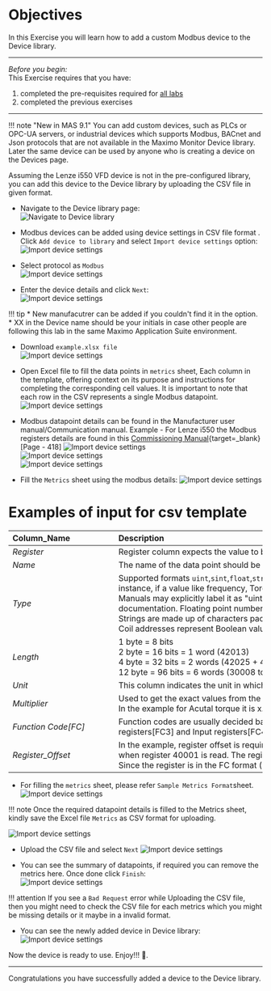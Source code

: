 # Objectives
In this Exercise you will learn how to add a custom Modbus device to the Device library.

---
*Before you begin:*  
This Exercise requires that you have:

1. completed the pre-requisites required for [all labs](prereqs.md)
2. completed the previous exercises

---

!!! note "New in MAS 9.1"
    You can add custom devices, such as PLCs or OPC-UA servers, or industrial devices which supports Modbus, BACnet and Json protocols that are not available in the Maximo Monitor Device library. Later the same device can be used by anyone who is creating a device on the Devices page. </br>

Assuming the Lenze i550 VFD device is not in the pre-configured library, you can add this device to the Device library by uploading the CSV file in given format.</br>

- Navigate to the Device library page:</br>
![Navigate to Device library](img/device_library_01.png)</br>

- Modbus devices can be added using device settings in CSV file format .</br>
Click `Add device to library` and select `Import device settings` option:</br>
![Import device settings](img/device_library_02.png)</br>

- Select protocol as `Modbus` </br>
![Import device settings](img/device_library_03.png)</br>

- Enter the device details and click `Next`:</br>
![Import device settings](img/device_library_04.png)</br>

!!! tip
    * New manufacutrer can be added if you couldn't find it in the option.
    * XX in the Device name should be your initials in case other people are following this lab in the same Maximo Application Suite environment.

- Download `example.xlsx file`</br>
![Import device settings](img/device_library_05.png)</br>

- Open Excel file to fill the data points in `metrics` sheet, Each column in the template, offering context on its purpose and instructions for completing the corresponding cell values. It is important to note that each row in the CSV represents a single Modbus datapoint.
![Import device settings](img/device_library_06.png)</br>

- Modbus datapoint details can be found in the Manufacturer user manual/Communication manual. Example - For Lenze i550 the Modbus registers details are found in this [Commissioning Manual](https://www.lenze.com/product-information/PCS04-0000-0107-0/?contextType=PcsIdList&activeService=docFinder&documentId=OBJ_DOKU-0000000019-EN-015){target=_blank} [Page - 418]
![Import device settings](img/device_library_07.png)</br>
![Import device settings](img/device_library_08.png)</br>
![Import device settings](img/device_library_09.png)</br>

- Fill the `Metrics` sheet using the modbus details:
![Import device settings](img/device_library_10.png)</br>

# Examples of input for csv template 

| Column_Name&emsp;&emsp;&emsp;&emsp;&emsp;| Description&emsp;&emsp;&emsp;&emsp;&emsp;&emsp;&emsp;&emsp;&emsp;&emsp;&emsp;&emsp;&emsp;&emsp;&emsp;&emsp;&emsp;&emsp;&emsp;&emsp;&emsp;&emsp;&emsp;&emsp;&emsp;&emsp;&emsp;&emsp;&emsp;&emsp;&emsp;&emsp;&emsp;&emsp;&emsp;&emsp;&emsp;&emsp;&emsp;&emsp;&emsp;&emsp;&emsp;&emsp;&emsp;&emsp;&emsp;&emsp;&emsp;&emsp;&emsp;&emsp;&emsp;&emsp;&emsp;&emsp;&emsp;&emsp;&emsp;&emsp;&emsp;&emsp;&emsp;&emsp;&emsp;&emsp;&emsp;&emsp;&emsp;&emsp;&emsp;&emsp;&emsp;&emsp;&emsp;&emsp;&emsp;|
|----------------------------------------------------------------|------------------------------------------------------------------------------------|
| <i>Register</i> | Register column expects the value to be always in decimal (base-10)and not in Hexadecimal. Actual Torque - `42013`|
| <i>Name</i> | The name of the data point should be added in this column. The value will be used in Monitor as the related metric name. `Actual Torque` |
| <i>Type</i>   |Supported formats `uint`,`sint`,`float`,`string` and `bool`. The data type of a datapoint is determined by the physical property it represents and the range of values expected. For instance, if a value like frequency, Torque never goes negative, it's categorized as an unsigned integer (uint).</br> Manuals may explicitly label it as "uint". If the data can include negative values, it's treated as a signed integer (int or sint), and is often directly mentioned in the documentation. Floating point numbers (float) are typically specified as such in the manual and are used for properties requiring decimal precision.</br> Strings are made up of characters packed in 16-bit unsigned integers, and may be referred to as "ascii" or "char" in device documentation.</br> Coil addresses represent Boolean values, storing simple binary data (0 or 1). |
| <i>Length</i>     | 1 byte = 8 bits </br> 2 byte = 16 bits = 1 word (42013) </br> 4 byte = 32 bits = 2 words (42025 + 42026) </br> 12 byte = 96 bits = 6 words (30008 to 30013) |
| <i>Unit</i>     | This column indicates the unit in which the data is reported for a specific datapoint. This is an optional parameter as not all datapoints require a unit. |
| <i>Multiplier</i>     |Used to get the exact values from the raw values </br> In the example for Acutal torque it is x.x % as defined, so the multiplier is `0.1`. Not applicable for float, string, bool data types. |
| <i>Function Code[FC]</i>     |Function codes are usually decided based on the starting number of register number (old Modicon notation). In the example, 4xxxx and 3xxxx registers mean Holding registers[FC3] and Input registers[FC4] respectively. |
| <i>Register_Offset</i>     |In the example, register offset is required the address 0 is used in the frame.</br> when register 40001 is read. The register offset is the amount that needs to be added to the Register address to obtain the real Modbus Decimal address.</br> Since the register is in the FC format (i.e. 42013), we have added -40001 offset. If the register address was 4097, offset would need to be just -1 |


- For filling the `metrics` sheet, please refer `Sample Metrics Format`sheet.
![Import device settings](img/device_library_11.png)</br>

!!! note
    Once the required datapoint details is filled to the Metrics sheet, kindly save the Excel file `Metrics` as CSV format for uploading. </br>

![Import device settings](img/device_library_11_1.png)</br>

- Upload the CSV file and select `Next`
![Import device settings](img/device_library_12.png)</br>

- You can see the summary of datapoints, if required you can remove the metrics here. Once done click `Finish`:</br>
![Import device settings](img/device_library_13.png)</br>

!!! attention
    If you see a `Bad Request` error while Uploading the CSV file, </br>
    then you might need to check the CSV file for each metrics which you might be missing details or it maybe in a invalid format.

- You can see the newly added device in Device library:</br>
![Import device settings](img/device_library_14.png)
 
Now the device is ready to use. Enjoy!!! 🤗.</br>

---
Congratulations you have successfully added a device to the Device library.</br>
